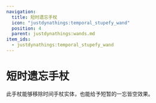 ```yaml
---
navigation:
  title: 短时遗忘手杖
  icon: "justdynathings:temporal_stupefy_wand"
  position: 4
  parent: justdynathings:wands.md
item_ids:
  - justdynathings:temporal_stupefy_wand
---
```


# 短时遗忘手杖

此手杖能够移除时间手杖实体，也能给予短暂的一忘皆空效果。

<ItemImage id="justdynathings:temporal_stupefy_wand" scale="4.0"/>

<Recipe id="justdynathings:temporal_stupefy_wand" />
